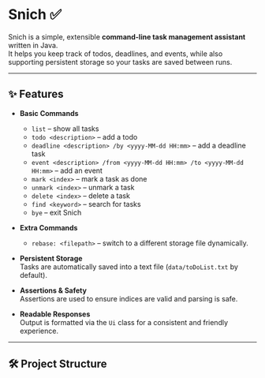 # Snich ✅

Snich is a simple, extensible **command-line task management assistant** written in Java.  
It helps you keep track of todos, deadlines, and events, while also supporting persistent storage so your tasks are saved between runs.

---

## ✨ Features

- **Basic Commands**
  - `list` – show all tasks
  - `todo <description>` – add a todo
  - `deadline <description> /by <yyyy-MM-dd HH:mm>` – add a deadline task
  - `event <description> /from <yyyy-MM-dd HH:mm> /to <yyyy-MM-dd HH:mm>` – add an event
  - `mark <index>` – mark a task as done
  - `unmark <index>` – unmark a task
  - `delete <index>` – delete a task
  - `find <keyword>` – search for tasks
  - `bye` – exit Snich

- **Extra Commands**
  - `rebase: <filepath>` – switch to a different storage file dynamically.

- **Persistent Storage**  
  Tasks are automatically saved into a text file (`data/toDoList.txt` by default).

- **Assertions & Safety**  
  Assertions are used to ensure indices are valid and parsing is safe.

- **Readable Responses**  
  Output is formatted via the `Ui` class for a consistent and friendly experience.

---

## 🛠 Project Structure
